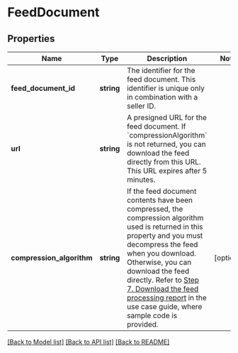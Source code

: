 # FeedDocument

## Properties
Name | Type | Description | Notes
------------ | ------------- | ------------- | -------------
**feed_document_id** | **string** | The identifier for the feed document. This identifier is unique only in combination with a seller ID. | 
**url** | **string** | A presigned URL for the feed document. If &#x60;compressionAlgorithm&#x60; is not returned, you can download the feed directly from this URL. This URL expires after 5 minutes. | 
**compression_algorithm** | **string** | If the feed document contents have been compressed, the compression algorithm used is returned in this property and you must decompress the feed when you download. Otherwise, you can download the feed directly. Refer to [Step 7. Download the feed processing report](doc:feeds-api-v2021-06-30-use-case-guide#step-7-download-the-feed-processing-report) in the use case guide, where sample code is provided. | [optional] 

[[Back to Model list]](../README.md#documentation-for-models) [[Back to API list]](../README.md#documentation-for-api-endpoints) [[Back to README]](../README.md)


